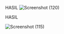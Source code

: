 HASIL
![Screenshot (120)](https://user-images.githubusercontent.com/92745982/232948451-1dbe0c5c-2bae-46c9-9c65-93303d5ee1a7.png)
 
 HASIL
 
![Screenshot (115)](https://user-images.githubusercontent.com/92745982/232948500-b373d652-cc2c-46b4-aa8b-3e7726e65b85.png)
